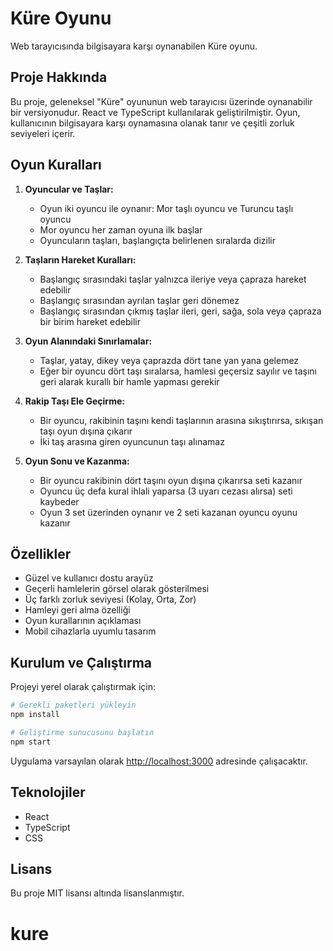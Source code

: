 # Küre Oyunu

Web tarayıcısında bilgisayara karşı oynanabilen Küre oyunu.

## Proje Hakkında

Bu proje, geleneksel "Küre" oyununun web tarayıcısı üzerinde oynanabilir bir versiyonudur. React ve TypeScript kullanılarak geliştirilmiştir. Oyun, kullanıcının bilgisayara karşı oynamasına olanak tanır ve çeşitli zorluk seviyeleri içerir.

## Oyun Kuralları

1. **Oyuncular ve Taşlar:**
   - Oyun iki oyuncu ile oynanır: Mor taşlı oyuncu ve Turuncu taşlı oyuncu
   - Mor oyuncu her zaman oyuna ilk başlar
   - Oyuncuların taşları, başlangıçta belirlenen sıralarda dizilir

2. **Taşların Hareket Kuralları:**
   - Başlangıç sırasındaki taşlar yalnızca ileriye veya çapraza hareket edebilir
   - Başlangıç sırasından ayrılan taşlar geri dönemez
   - Başlangıç sırasından çıkmış taşlar ileri, geri, sağa, sola veya çapraza bir birim hareket edebilir

3. **Oyun Alanındaki Sınırlamalar:**
   - Taşlar, yatay, dikey veya çaprazda dört tane yan yana gelemez
   - Eğer bir oyuncu dört taşı sıralarsa, hamlesi geçersiz sayılır ve taşını geri alarak kurallı bir hamle yapması gerekir

4. **Rakip Taşı Ele Geçirme:**
   - Bir oyuncu, rakibinin taşını kendi taşlarının arasına sıkıştırırsa, sıkışan taşı oyun dışına çıkarır
   - İki taş arasına giren oyuncunun taşı alınamaz

5. **Oyun Sonu ve Kazanma:**
   - Bir oyuncu rakibinin dört taşını oyun dışına çıkarırsa seti kazanır
   - Oyuncu üç defa kural ihlali yaparsa (3 uyarı cezası alırsa) seti kaybeder
   - Oyun 3 set üzerinden oynanır ve 2 seti kazanan oyuncu oyunu kazanır

## Özellikler

- Güzel ve kullanıcı dostu arayüz
- Geçerli hamlelerin görsel olarak gösterilmesi
- Üç farklı zorluk seviyesi (Kolay, Orta, Zor)
- Hamleyi geri alma özelliği
- Oyun kurallarının açıklaması
- Mobil cihazlarla uyumlu tasarım

## Kurulum ve Çalıştırma

Projeyi yerel olarak çalıştırmak için:

```bash
# Gerekli paketleri yükleyin
npm install

# Geliştirme sunucusunu başlatın
npm start
```

Uygulama varsayılan olarak [http://localhost:3000](http://localhost:3000) adresinde çalışacaktır.

## Teknolojiler

- React
- TypeScript
- CSS

## Lisans

Bu proje MIT lisansı altında lisanslanmıştır.
# kure
